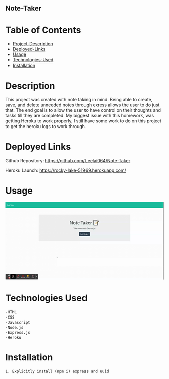 ## Note-Taker

# Table of Contents
* [Project-Description](#description)
* [Deployed-Links](#deployed-links)
* [Usage](#usage)
* [Technologies-Used](#technologies-used)
* [Installation](#installation)
# Description


This project was created with note taking in mind. Being able to create, save, and delete unneeded notes through exress allows the user to do just that. The end goal is to allow the user to have control on their thoughts and tasks till they are completed. My biggest issue with this homework, was getting Heroku to work properly, I still have some work to do on this project to get the heroku logs to work through.


# Deployed Links

Github Repository: https://github.com/Leelai064/Note-Taker

Heroku Launch: https://rocky-lake-51969.herokuapp.com/ 


# Usage

![Walkthrough](/video/NoteTaker.gif)

# Technologies Used

```
-HTML
-CSS
-Javascript
-Node.js
-Express.js
-Heroku
```

# Installation
```
1. Explicitly install (npm i) express and uuid
```